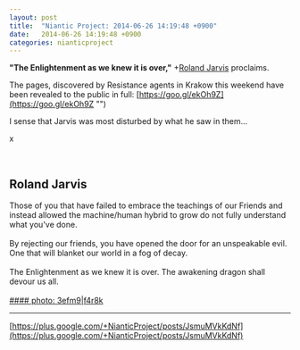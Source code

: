 ```yaml
---
layout: post
title:  "Niantic Project: 2014-06-26 14:19:48 +0900"
date:   2014-06-26 14:19:48 +0900
categories: nianticproject
---
```

**"The Enlightenment as we knew it is over,"** +[Roland Jarvis](https://plus.google.com/103568659333550762891 "") proclaims.

The pages, discovered by Resistance agents in Krakow this weekend have been revealed to the public in full: [https://goo.gl/ekOh9Z](https://goo.gl/ekOh9Z "")

I sense that Jarvis was most disturbed by what he saw in them...

x<div class="shared"><br /><h2>Roland Jarvis</h2>Those of you that have failed to embrace the teachings of our Friends and instead allowed the machine/human hybrid to grow do not fully understand what you've done. <br /><br />By rejecting our friends, you have opened the door for an unspeakable evil. One that will blanket our world in a fog of decay.<br /><br />The Enlightenment as we knew it is over. The awakening dragon shall devour us all. <br /><br /></div>
[#### photo: 3efm9|f4r8k](https://lh4.googleusercontent.com/-KfnnV3EFVc8/U6usdogOHKI/AAAAAAAAAlg/mys5ex_c84g/w1210-h1590/foul.jpg "")
- - -
[https://plus.google.com/+NianticProject/posts/JsmuMVkKdNf](https://plus.google.com/+NianticProject/posts/JsmuMVkKdNf)
